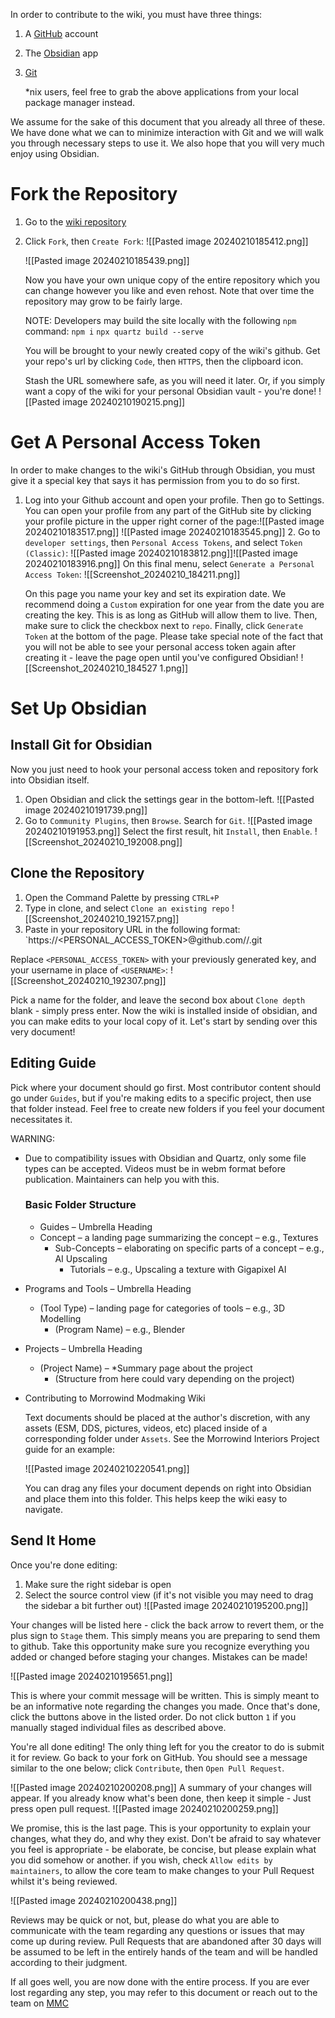 
In order to contribute to the wiki, you must have three things:

1. A [GitHub](https://github.com) account
2. The [Obsidian](https://obsidian.md/) app 
3. [Git](https://git-scm.com/downloads)



   \*nix users, feel free to grab the above applications from your local package manager instead.

We assume for the sake of this document that you already all three of these. We have done what we can to minimize interaction with Git and we will walk you through necessary steps to use it. We also hope that you will very much enjoy using Obsidian.
# Fork the Repository

1. Go to the [wiki repository](https://github.com/morrowind-modding/wiki)
2. Click `Fork`, then `Create Fork`:
   ![[Pasted image 20240210185412.png]]
   
   ![[Pasted image 20240210185439.png]]
   
   Now you have your own unique copy of the entire repository which you can change however you like and even rehost. Note that over time the repository may grow to be fairly large. 
   
   NOTE: Developers may build the site locally with the following `npm` command:
   `npm i` 
   `npx quartz build --serve`
   
   You will be brought to your newly created copy of the wiki's github. Get your repo's url by clicking `Code`, then `HTTPS`, then the clipboard icon.
   
   Stash the URL somewhere safe, as you will need it later. Or, if you simply want a copy of the wiki for your personal Obsidian vault - you're done! ![[Pasted image 20240210190215.png]]


# Get A Personal Access Token

In order to make changes to the wiki's GitHub through Obsidian, you must give it a special key that says it has permission from you to do so first.

1. Log into your Github account and open your profile. Then go to Settings. You can open your profile from any part of the GitHub site by clicking your profile picture in the upper right corner of the page:![[Pasted image 20240210183517.png]]
   ![[Pasted image 20240210183545.png]]
   2. Go to `developer settings`, then `Personal Access Tokens`, and select `Token (Classic)`: ![[Pasted image 20240210183812.png]]![[Pasted image 20240210183916.png]]
      On this final menu, select `Generate a Personal Access Token`:
      ![[Screenshot_20240210_184211.png]]
      
      On this page you name your key and set its expiration date. We recommend doing a `Custom` expiration for one year from the date you are creating the key. This is as long as GitHub will allow them to live. Then, make sure to click the checkbox next to `repo`. Finally, click `Generate Token` at the bottom of the page. Please take special note of the fact that you will not be able to see your personal access token again after creating it - leave the page open until you've configured Obsidian!
      ![[Screenshot_20240210_184527 1.png]]
      
# Set Up Obsidian

## Install Git for Obsidian

Now you just need to hook your personal access token and repository fork into Obsidian itself. 
1. Open Obsidian and click the settings gear in the bottom-left.
![[Pasted image 20240210191739.png]]
2. Go to `Community Plugins`, then `Browse`. Search for `Git`.
   ![[Pasted image 20240210191953.png]]
   Select the first result, hit `Install`, then `Enable`.
   ![[Screenshot_20240210_192008.png]]
   
## Clone the Repository
   1. Open the Command Palette by pressing `CTRL+P`
   2. Type in clone, and select `Clone an existing repo`
      ![[Screenshot_20240210_192157.png]]
3. Paste in your repository URL in the following format:
`https://<PERSONAL_ACCESS_TOKEN>@github.com/<USERNAME>/<REPO>.git


Replace `<PERSONAL_ACCESS_TOKEN>` with your previously generated key, and your username in place of `<USERNAME>`:
   ![[Screenshot_20240210_192307.png]]
   
   Pick a name for the folder, and leave the second box about `Clone depth` blank - simply press enter. Now the wiki is installed inside of obsidian, and you can make edits to your local copy of it. Let's start by sending over this very document!
   
   
## Editing Guide
   Pick where your document should go first. Most contributor content should go under `Guides`, but if you're making edits to a specific project, then use that folder instead. Feel free to create new folders if you feel your document necessitates it.

WARNING:
- Due to compatibility issues with Obsidian and Quartz, only some file types can be accepted. Videos must be in webm format before publication. Maintainers can help you with this.
   
   ### Basic Folder Structure
   - Guides – Umbrella Heading 
	- Concept – a landing page summarizing the concept – e.g., Textures 
		- Sub-Concepts – elaborating on specific parts of a concept – e.g., AI Upscaling 
			- Tutorials – e.g., Upscaling a texture with Gigapixel AI
- Programs and Tools – Umbrella Heading 
	- (Tool Type) – landing page for categories of tools – e.g., 3D Modelling 
		- (Program Name) – e.g., Blender
- Projects – Umbrella Heading 
	- (Project Name) – *Summary page about the project 
		- (Structure from here could vary depending on the project)
- Contributing to Morrowind Modmaking Wiki 
   
   Text documents should be placed at the author's discretion, with any assets (ESM, DDS, pictures, videos, etc) placed inside of a corresponding folder under `Assets`. See the Morrowind Interiors Project guide for an example:
   
   ![[Pasted image 20240210220541.png]]
   
   You can drag any files your document depends on right into Obsidian and place them into this folder. This helps keep the wiki easy to navigate. 

## Send It Home
   
   Once you're done editing:
   1. Make sure the right sidebar is open
   2. Select the source control view (if it's not visible you may need to drag the sidebar a bit further out)
    ![[Pasted image 20240210195200.png]]

Your changes will be listed here - click the back arrow to revert them, or the plus sign to `Stage` them. This simply means you are preparing to send them to github. Take this opportunity make sure you recognize everything you added or changed before staging your changes. Mistakes can be made!


![[Pasted image 20240210195651.png]]

This is where your commit message will be written. This is simply meant to be an informative note regarding the changes you made. Once that's done, click the buttons above in the listed order. Do not click button `1` if you manually staged individual files as described above.

You're all done editing! The only thing left for you the creator to do is submit it for review. Go back to your fork on GitHub. You should see a message similar to the one below; click `Contribute`, then `Open Pull Request`.

![[Pasted image 20240210200208.png]]
A summary of your changes will appear. If you already know what's been done, then keep it simple - Just press open pull request. ![[Pasted image 20240210200259.png]]

We promise, this is the last page. This is your opportunity to explain your changes, what they do, and why they exist. Don't be afraid to say whatever you feel is appropriate - be elaborate, be concise, but please explain what you did somehow or another. if you wish, check `Allow edits by maintainers`, to allow the core team to make changes to your Pull Request whilst it's being reviewed.


![[Pasted image 20240210200438.png]]

Reviews may be quick or not, but, please do what you are able to communicate with the team regarding any questions or issues that may come up during review. Pull Requests that are abandoned after 30 days will be assumed to be left in the entirely hands of the team and will be handled according to their judgment.

If all goes well, you are now done with the entire process. If you are ever lost regarding any step, you may refer to this document or reach out to the team on [MMC](https://discord.gg/yDjWBrGW)